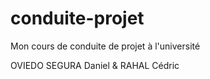 # conduite-projet
Mon cours de conduite de projet à l'université

OVIEDO SEGURA Daniel & RAHAL Cédric




